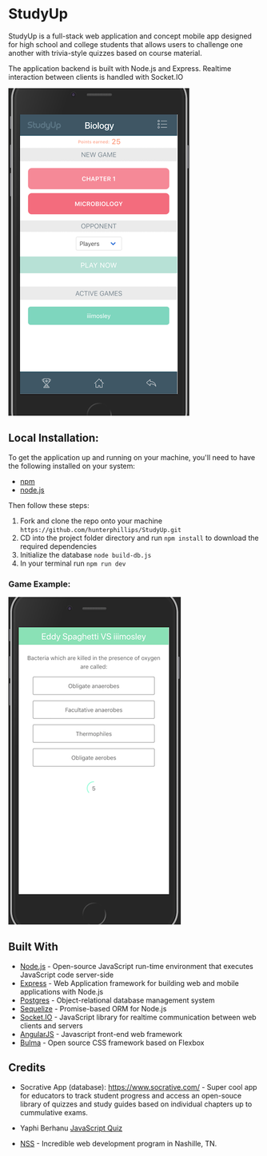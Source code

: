 # StudyUp

StudyUp is a full-stack web application and concept mobile app designed for high school and college students that allows users to challenge one another with trivia-style quizzes based on course material.

The application backend is built with Node.js and Express. Realtime interaction between clients is handled with Socket.IO

![Course screen](./client/styles/images/course.png)

<!-- Download the [app](https://github.com/hunterphillips/countdown/releases/tag/1.0.0)! -->

<!-- #### OR -->

## Local Installation:

To get the application up and running on your machine, you'll need to have the following installed on your system:

* [npm](https://www.npmjs.com/)
* [node.js](https://nodejs.org/en/)

Then follow these steps:

1.  Fork and clone the repo onto your machine `https://github.com/hunterphillips/StudyUp.git`
1.  CD into the project folder directory and run `npm install` to download the required dependencies
1.  Initialize the database `node build-db.js`
1.  In your terminal run `npm run dev`

### Game Example:

![Game screen](./client/styles/images/game.png)

## Built With

* [Node.js](https://nodejs.org/) - Open-source JavaScript run-time environment that executes JavaScript code server-side
* [Express](https://expressjs.com/) - Web Application framework for building web and mobile applications with Node.js
* [Postgres](https://postgresql.org/) - Object-relational database management system
* [Sequelize](http://docs.sequelizejs.com/) - Promise-based ORM for Node.js
* [Socket.IO](https://socket.io/) - JavaScript library for realtime communication between web clients and servers
* [AngularJS](https://angularjs.org/) - Javascript front-end web framework
* [Bulma](https://bulma.io/) - Open source CSS framework based on Flexbox

## Credits

* Socrative App (database): <https://www.socrative.com/> - Super cool app for educators to track student progress and access an open-souce library of quizzes and study guides based on individual chapters up to cummulative exams.

* Yaphi Berhanu [JavaScript Quiz](https://www.sitepoint.com/author/yberhanu/)

* [NSS](http://nashvillesoftwareschool.com/) - Incredible web development program in Nashille, TN.
